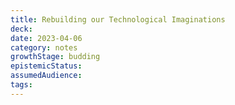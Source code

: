 ```yaml
---
title: Rebuilding our Technological Imaginations
deck: 
date: 2023-04-06
category: notes
growthStage: budding
epistemicStatus: 
assumedAudience: 
tags: 
---
```


